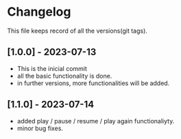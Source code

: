 # Changelog

This file keeps record of all the versions(git tags).

## [1.0.0] - 2023-07-13

- This is the inicial commit
- all the basic functionality is done.
- in further versions, more functionalities will be added.

## [1.1.0] - 2023-07-14

- added play / pause / resume / play again functionaliyty.
- minor bug fixes.
